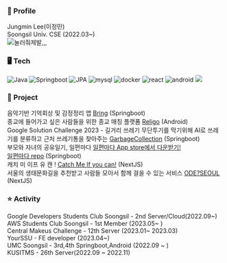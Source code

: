 
### 📌 Profile

Jungmin Lee(이정민)  
Soongsil Univ. CSE (2022.03~)  
![눌러줘제발,,,](https://counter.itjustbong.workers.dev/visit?url=github/JjungminLee&type=svg&text=%EC%9D%B4%EC%A0%95%EB%AF%BC%20github%20hits&bgcolor=rgb(3,166,60))


### 🖥️ Tech
![Java](https://img.shields.io/badge/Java-3776AB?style=flat-square&logo=mysql&logoColor=white)
![Springboot](https://img.shields.io/badge/Springboot-6DB33F?style=flat-square&logo=springboot&logoColor=white)
![JPA](https://img.shields.io/badge/JPA-%23ED8B00?style=flat-square&logo=jpa&logoColor=white)
![mysql](https://img.shields.io/badge/Mysql-4479A1?style=flat-square&logo=mysql&logoColor=white)
![docker](https://img.shields.io/badge/Docker-2496ED?style=flat-square&logo=Docker&logoColor=white)
![react](https://img.shields.io/badge/React-61DAFB?style=flat-square&logo=React&logoColor=white)
![android](https://img.shields.io/badge/Android-3DDC84?style=flat-square&logo=Android&logoColor=white)
<img src="https://img.shields.io/badge/Next.js-000000?style=flat-square&logo=Next.js&logoColor=white"/>


### 📝 Project
음악기반 기억회상 및 감정정리 앱 [Bring](https://github.com/KUSITMS-Github/26th_Meetup_T2_Bring_back) (Springboot)  
종교에 들어가고 싶은 사람들을 위한 종교 매칭 플랫폼 [Religo](https://github.com/UMC3rdReligo/ReligoFront) (Android)  
Google Solution Challenge 2023 - 길거리 쓰레기 무단투기를 막기위해 AI로 쓰레기를 분류하고 근처 쓰레기통을 찾아주는 [GarbageCollection](https://github.com/gdsc-ssu/garbage-collector-back) (Springboot)  
부모와 자녀의 공유일기, 일편마다 [일편마다 App store에서 다운받기!](https://apps.apple.com/app/%EB%B6%80%EB%AA%A8%EC%99%80-%EC%9E%90%EB%85%80-%EA%B0%84%EC%9D%98-%EA%B9%8A%EC%9D%80-%EB%8C%80%ED%99%94-%EC%9D%BC%ED%8E%B8%EB%A7%88%EB%8B%A4/id6446275837)   
[일편마다 repo](https://github.com/MonggeulOrg/MonggeulDocker) (Springboot)   
캐치 미 이프 유 캔 ! [Catch Me If you can!](https://catch-me-if-you-can-theta.vercel.app/) (NextJS)  
서울의 생태문화길을 추천받고 사람들 모아서 함께 걸을 수 있는 서비스 [ODE?SEOUL](https://ode-seoul-frontend.vercel.app/)  (NextJS)  


### ⭐ Activity

Google Developers Students Club Soongsil - 2nd Server/Cloud(2022.09~)  
AWS Students Club Soongsil - 1st Member (2023.05~ )  
Central Makeus Challenge - 12th Server (2023.01~ 2023.03)   
YourSSU - FE developer (2023.04~)     
UMC Soongsil - 3rd,4th Springboot,Android (2022.09 ~ )    
KUSITMS - 26th Server(2022.09 ~ 2022.11)

